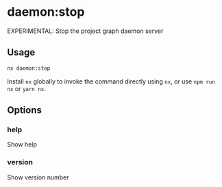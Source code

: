 # daemon:stop

EXPERIMENTAL: Stop the project graph daemon server

## Usage

```bash
nx daemon:stop
```

Install `nx` globally to invoke the command directly using `nx`, or use `npm run nx` or `yarn nx`.

## Options

### help

Show help

### version

Show version number
